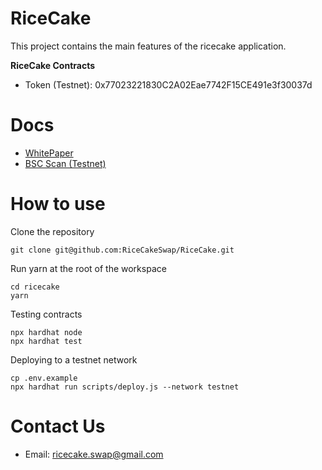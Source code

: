 # RiceCake

This project contains the main features of the ricecake application.

**RiceCake Contracts**

* Token (Testnet): 0x77023221830C2A02Eae7742F15CE491e3f30037d

# Docs

* [WhitePaper](https://ricecake-swap.gitbook.io/wiki/)
* [BSC Scan (Testnet)](https://testnet.bscscan.com/address/0x77023221830C2A02Eae7742F15CE491e3f30037d)

# How to use

Clone the repository

```shell
git clone git@github.com:RiceCakeSwap/RiceCake.git
```

Run yarn at the root of the workspace

```shell
cd ricecake
yarn
```

Testing contracts

```shell
npx hardhat node
npx hardhat test
```

Deploying to a testnet network

```shell
cp .env.example
npx hardhat run scripts/deploy.js --network testnet
```

# Contact Us

* Email: ricecake.swap@gmail.com

